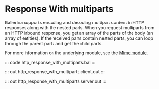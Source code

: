 # Response With multiparts

Ballerina supports encoding and decoding multipart content in HTTP responses along with the nested parts.
When you request multiparts from an HTTP inbound response, you get an array of the parts of the body (an array of
entities). If the received parts contain nested parts, you can loop through the parent parts and get the child parts.

For more information on the underlying module, 
see the [Mime module](https://lib.ballerina.io/ballerina/mime/latest/).

::: code http_response_with_multiparts.bal :::

::: out http_response_with_multiparts.client.out :::

::: out http_response_with_multiparts.server.out :::